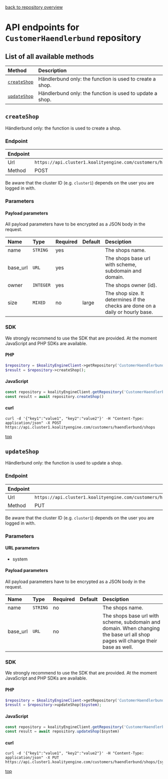 [back to repository overview](../RepositoryOverviews.md)
# API endpoints for `CustomerHaendlerbund` repository

## List of all available methods

| Method                                        | Description                                                            |
|:----------------------------------------------|:-----------------------------------------------------------------------|
| [`createShop`](#createshop) | Händlerbund only: the function is used to create a shop. |
| [`updateShop`](#updateshop) | Händlerbund only: the function is used to update a shop. |


## `createShop`

Händlerbund only: the function is used to create a shop.

### Endpoint
| Endpoint |                                                                       |
|:---------|:----------------------------------------------------------------------|
| Url      | ```https://api.cluster1.koalityengine.com/customers/haendlerbund/shops```|
| Method   | POST                                      |

Be aware that the cluster ID (e.g. `cluster1`) depends on the user you are logged in with.

### Parameters

#### Payload parameters

All payload parameters have to be encrypted as a JSON body in the request.

| Name                    | Type  | Required  | Default   | Desciption   |
|:----|:------|:----------|:-------------|:-------------|
| name  | `STRING` |  yes        |   | The shops name.           |
| base_url  | `URL` |  yes        |   | The shops base url with scheme, subdomain and domain.           |
| owner  | `INTEGER` |  yes        |   | The shops owner (id).           |
| size  | `MIXED` |  no        | large  | The shop size. It determines if the checks are done on a daily or hourly base.           |

### SDK

We strongly recommend to use the SDK that are provided. At the moment JavaScript and PHP SDKs are available.

#### PHP
```php
$repository = $koalityEngineClient->getRepository('CustomerHaendlerbund');
$result = $repository->createShop();
```

#### JavaScript

```javascript
const repository = koalityEngineClient.getRepository('CustomerHaendlerbund')
const result = await repository.createShop()
```

#### curl

```shell
curl -d '{"key1":"value1", "key2":"value2"}' -H "Content-Type: application/json" -X POST https://api.cluster1.koalityengine.com/customers/haendlerbund/shops
```

[top](#list-of-all-available-methods)


## `updateShop`

Händlerbund only: the function is used to update a shop.

### Endpoint
| Endpoint |                                                                       |
|:---------|:----------------------------------------------------------------------|
| Url      | ```https://api.cluster1.koalityengine.com/customers/haendlerbund/shops/{system}```|
| Method   | PUT                                      |

Be aware that the cluster ID (e.g. `cluster1`) depends on the user you are logged in with.

### Parameters

#### URL parameters
 - system

#### Payload parameters

All payload parameters have to be encrypted as a JSON body in the request.

| Name                    | Type  | Required  | Default   | Desciption   |
|:----|:------|:----------|:-------------|:-------------|
| name  | `STRING` |  no        |   | The shops name.           |
| base_url  | `URL` |  no        |   | The shops base url with scheme, subdomain and domain. When changing the base url all shop pages will change their base as well.           |

### SDK

We strongly recommend to use the SDK that are provided. At the moment JavaScript and PHP SDKs are available.

#### PHP
```php
$repository = $koalityEngineClient->getRepository('CustomerHaendlerbund');
$result = $repository->updateShop($system);
```

#### JavaScript

```javascript
const repository = koalityEngineClient.getRepository('CustomerHaendlerbund')
const result = await repository.updateShop($system)
```

#### curl

```shell
curl -d '{"key1":"value1", "key2":"value2"}' -H "Content-Type: application/json" -X PUT https://api.cluster1.koalityengine.com/customers/haendlerbund/shops/{system}
```

[top](#list-of-all-available-methods)

